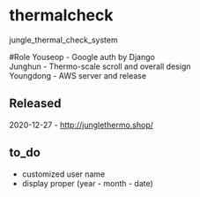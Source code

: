 # thermalcheck
 jungle_thermal_check_system
 
 #Role
 Youseop - Google auth by Django
 <br>
 Junghun - Thermo-scale scroll and overall design
 <br>
 Youngdong - AWS server and release
 
## Released
 2020-12-27 - http://junglethermo.shop/

## to_do

- customized user name
- display proper (year - month - date)